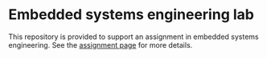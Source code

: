 # Embedded systems engineering lab

This repository is provided to support an assignment in embedded systems engineering.
See the [assignment page](http://hesabu.net/cm0605/assets/ra/CM605Portfolio.pdf) for more details.

